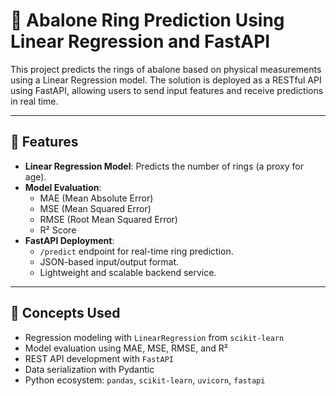 # 🐚 Abalone Ring Prediction Using Linear Regression and FastAPI

This project predicts the rings of abalone based on physical measurements using a Linear Regression model. The solution is deployed as a RESTful API using FastAPI, allowing users to send input features and receive predictions in real time.

---

## 🔧 Features

- **Linear Regression Model**: Predicts the number of rings (a proxy for age).
- **Model Evaluation**:
  - MAE (Mean Absolute Error)
  - MSE (Mean Squared Error)
  - RMSE (Root Mean Squared Error)
  - R² Score
- **FastAPI Deployment**:
  - `/predict` endpoint for real-time ring prediction.
  - JSON-based input/output format.
  - Lightweight and scalable backend service.

---

## 🧠 Concepts Used

- Regression modeling with `LinearRegression` from `scikit-learn`
- Model evaluation using MAE, MSE, RMSE, and R²
- REST API development with `FastAPI`
- Data serialization with Pydantic
- Python ecosystem: `pandas`, `scikit-learn`, `uvicorn`, `fastapi`
